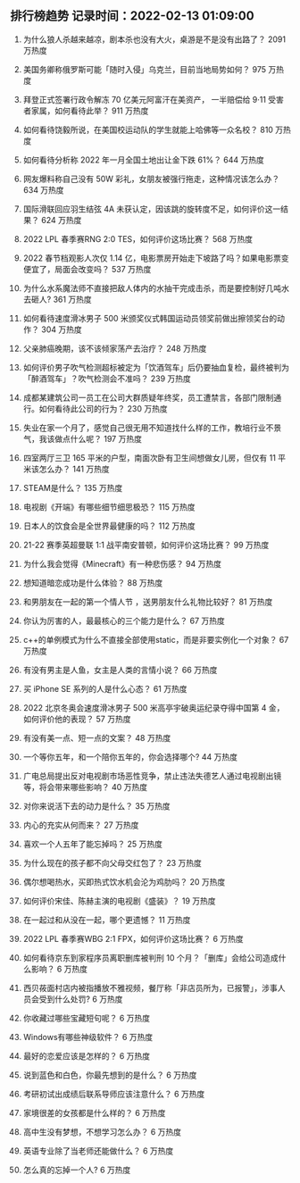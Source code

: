 
## 排行榜趋势 记录时间：2022-02-13 01:09:00
  
  1. 为什么狼人杀越来越凉，剧本杀也没有大火，桌游是不是没有出路了？ 2091 万热度
    
  2. 美国务卿称俄罗斯可能「随时入侵」乌克兰，目前当地局势如何？ 975 万热度
    
  3. 拜登正式签署行政令解冻 70 亿美元阿富汗在美资产， 一半赔偿给 9·11 受害者家属，如何看待此举？ 911 万热度
    
  4. 如何看待饶毅所说，在美国校运动队的学生就能上哈佛等一众名校？ 810 万热度
    
  5. 如何看待分析称 2022 年一月全国土地出让金下跌 61%？ 644 万热度
    
  6. 网友爆料称自己没有 50W 彩礼，女朋友被强行拖走，这种情况该怎么办？ 634 万热度
    
  7. 国际滑联回应羽生结弦 4A 未获认定，因该跳的旋转度不足，如何评价这一结果？ 624 万热度
    
  8. 2022 LPL 春季赛RNG 2:0 TES，如何评价这场比赛？ 568 万热度
    
  9. 2022 春节档观影人次仅 1.14 亿，电影票房开始走下坡路了吗？如果电影票变便宜了，局面会改变吗？ 537 万热度
    
  10. 为什么水系魔法师不直接把敌人体内的水抽干完成击杀，而是要控制好几吨水去砸人? 361 万热度
    
  11. 如何看待速度滑冰男子 500 米颁奖仪式韩国运动员领奖前做出擦领奖台的动作？ 304 万热度
    
  12. 父亲肺癌晚期，该不该倾家荡产去治疗？ 248 万热度
    
  13. 如何评价男子吹气检测超标被定为「饮酒驾车」后仍要抽血复检，最终被判为「醉酒驾车」？吹气检测会不准吗？ 239 万热度
    
  14. 成都某建筑公司一员工在公司大群质疑年终奖，员工遭禁言，各部门限制通行。如何看待此公司的行为？ 230 万热度
    
  15. 失业在家一个月了，感觉自己很无用不知道找什么样的工作，教培行业不景气，我该做点什么呢？ 197 万热度
    
  16. 四室两厅三卫 165 平米的户型，南面次卧有卫生间想做女儿房，但仅有 11 平米该怎么办？ 141 万热度
    
  17. STEAM是什么？ 135 万热度
    
  18. 电视剧《开端》有哪些细节细思极恐？ 115 万热度
    
  19. 日本人的饮食会是全世界最健康的吗？ 112 万热度
    
  20. 21-22 赛季英超曼联 1:1 战平南安普顿，如何评价这场比赛？ 99 万热度
    
  21. 为什么我会觉得《Minecraft》有一种悲伤感？ 94 万热度
    
  22. 想知道暗恋成功是什么体验？ 88 万热度
    
  23. 和男朋友在一起的第一个情人节 ，送男朋友什么礼物比较好？ 81 万热度
    
  24. 你认为厉害的人，最最核心的三个能力是什么？ 67 万热度
    
  25. c++的单例模式为什么不直接全部使用static，而是非要实例化一个对象？ 67 万热度
    
  26. 有没有男主是人鱼，女主是人类的言情小说？ 66 万热度
    
  27. 买 iPhone SE 系列的人是什么心态？ 61 万热度
    
  28. 2022 北京冬奥会速度滑冰男子 500 米高亭宇破奥运纪录夺得中国第 4 金，如何评价他的表现？ 57 万热度
    
  29. 有没有美一点、短一点的文案？ 48 万热度
    
  30. 一个等你五年，和一个陪你五年的，你会选择哪个? 44 万热度
    
  31. 广电总局提出反对电视剧市场恶性竞争，禁止违法失德艺人通过电视剧出镜等，将会带来哪些影响？ 40 万热度
    
  32. 对你来说活下去的动力是什么？ 35 万热度
    
  33. 内心的充实从何而来？ 27 万热度
    
  34. 喜欢一个人五年了能忘掉吗？ 25 万热度
    
  35. 为什么现在的孩子都不向父母交红包了？ 23 万热度
    
  36. 偶尔想喝热水，买即热式饮水机会沦为鸡肋吗？ 20 万热度
    
  37. 如何评价宋佳、陈赫主演的电视剧《盛装》？ 19 万热度
    
  38. 在一起过和从没在一起，哪个更遗憾？ 11 万热度
    
  39. 2022 LPL 春季赛WBG 2:1 FPX，如何评价这场比赛？ 6 万热度
    
  40. 如何看待京东到家程序员离职删库被判刑 10 个月？「删库」会给公司造成什么影响？ 6 万热度
    
  41. 西贝莜面村店内被指播放不雅视频，餐厅称「非店员所为，已报警」，涉事人员会受到什么处罚? 6 万热度
    
  42. 你收藏过哪些宝藏短句呢？ 6 万热度
    
  43. Windows有哪些神级软件？ 6 万热度
    
  44. 最好的恋爱应该是怎样的？ 6 万热度
    
  45. 说到蓝色和白色，你最先想到的是什么？ 6 万热度
    
  46. 考研初试出成绩后联系导师应该注意什么？ 6 万热度
    
  47. 家境很差的女孩都是什么样的？ 6 万热度
    
  48. 高中生没有梦想，不想学习怎么办？ 6 万热度
    
  49. 英语专业除了当老师还能做什么？ 6 万热度
    
  50. 怎么真的忘掉一个人? 6 万热度
    